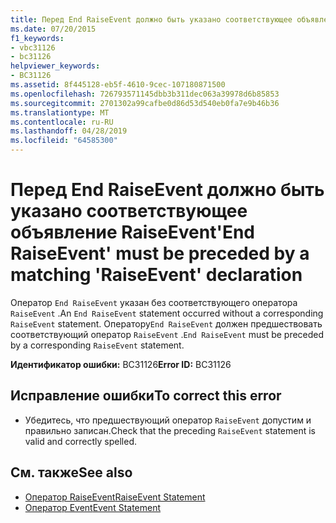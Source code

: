 ```yaml
---
title: Перед End RaiseEvent должно быть указано соответствующее объявление RaiseEvent
ms.date: 07/20/2015
f1_keywords:
- vbc31126
- bc31126
helpviewer_keywords:
- BC31126
ms.assetid: 8f445128-eb5f-4610-9cec-107180871500
ms.openlocfilehash: 726793571145dbb3b311dec063a39978d6b85853
ms.sourcegitcommit: 2701302a99cafbe0d86d53d540eb0fa7e9b46b36
ms.translationtype: MT
ms.contentlocale: ru-RU
ms.lasthandoff: 04/28/2019
ms.locfileid: "64585300"
---
```

# <a name="end-raiseevent-must-be-preceded-by-a-matching-raiseevent-declaration"></a><span data-ttu-id="e476a-102">Перед End RaiseEvent должно быть указано соответствующее объявление RaiseEvent</span><span class="sxs-lookup"><span data-stu-id="e476a-102">'End RaiseEvent' must be preceded by a matching 'RaiseEvent' declaration</span></span>
<span data-ttu-id="e476a-103">Оператор `End RaiseEvent` указан без соответствующего оператора `RaiseEvent` .</span><span class="sxs-lookup"><span data-stu-id="e476a-103">An `End RaiseEvent` statement occurred without a corresponding `RaiseEvent` statement.</span></span> <span data-ttu-id="e476a-104">Оператору`End RaiseEvent` должен предшествовать соответствующий оператор `RaiseEvent` .</span><span class="sxs-lookup"><span data-stu-id="e476a-104">`End RaiseEvent` must be preceded by a corresponding `RaiseEvent` statement.</span></span>  
  
 <span data-ttu-id="e476a-105">**Идентификатор ошибки:** BC31126</span><span class="sxs-lookup"><span data-stu-id="e476a-105">**Error ID:** BC31126</span></span>  
  
## <a name="to-correct-this-error"></a><span data-ttu-id="e476a-106">Исправление ошибки</span><span class="sxs-lookup"><span data-stu-id="e476a-106">To correct this error</span></span>  
  
- <span data-ttu-id="e476a-107">Убедитесь, что предшествующий оператор `RaiseEvent` допустим и правильно записан.</span><span class="sxs-lookup"><span data-stu-id="e476a-107">Check that the preceding `RaiseEvent` statement is valid and correctly spelled.</span></span>  
  
## <a name="see-also"></a><span data-ttu-id="e476a-108">См. также</span><span class="sxs-lookup"><span data-stu-id="e476a-108">See also</span></span>

- [<span data-ttu-id="e476a-109">Оператор RaiseEvent</span><span class="sxs-lookup"><span data-stu-id="e476a-109">RaiseEvent Statement</span></span>](../../visual-basic/language-reference/statements/raiseevent-statement.md)
- [<span data-ttu-id="e476a-110">Оператор Event</span><span class="sxs-lookup"><span data-stu-id="e476a-110">Event Statement</span></span>](../../visual-basic/language-reference/statements/event-statement.md)
